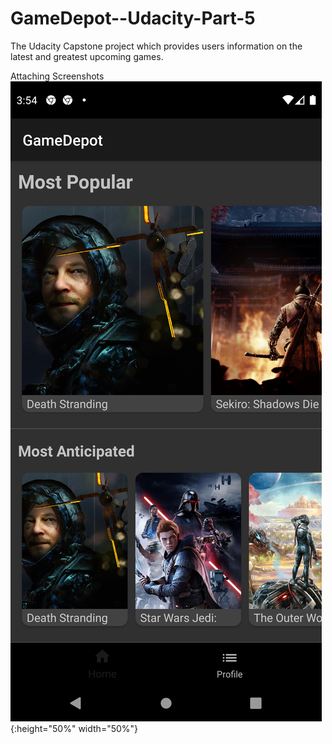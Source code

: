 # GameDepot--Udacity-Part-5
The Udacity Capstone project which provides users information on the latest and greatest upcoming games.


Attaching Screenshots 
![Alt text](/Screnshots/list1.png?raw=true "List"){:height="50%" width="50%"}
